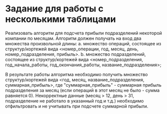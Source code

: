 # Задание для работы c несколькими таблицами
Реализовать алгоритм для подсчета прибыли подразделений некоторой компании по месяцам.
Алгоритм должен получать на вход два множества произвольной длины:
а. множество операций, состоящее из структур/кортежей вида <номер_операции, год, месяц, день, номер_подразделения, прибыль>.
b. множество подразделений, состоящее из структур/кортежей вида <номер_подразделения, год_начала_работы, год_окончания_работы, название_подразделения>;

В результате работы алгоритма необходимо получить множество структур/кортежей вида <год, месяц, название_подразделения, суммарная_прибыль>, где "суммарная_прибыль" - суммарная прибыль подразделения за месяц (если операций в этот месяц не было - сумма равняется 0).
Некорректные данные (месяц > 12, день > 31, подразделение не работало в указанный год и т.д.) необходимо отфильтровать и не учитывать при подсчете суммарной прибыли.
